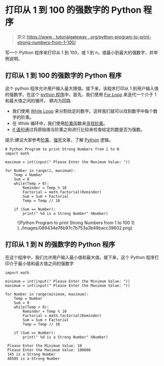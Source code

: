 # 打印从 1 到 100 的强数字的 Python 程序

> 原文:[https://www . tutorialgateway . org/python-program-to-print-strong-numbers-from-1-100/](https://www.tutorialgateway.org/python-program-to-print-strong-numbers-from-1-to-100/)

写一个 Python 程序来打印从 1 到 100，或 1 到 n，或最小到最大的强数字，并举例说明。

## 打印从 1 到 100 的强数字的 Python 程序

这个 python 程序允许用户输入最大限值。接下来，该程序打印从 1 到用户输入值的强数字。在这个 [python 程序](https://www.tutorialgateway.org/python-programming-examples/)中，首先，我们使用 [For Loop](https://www.tutorialgateway.org/python-for-loop/) 来迭代一个介于 1 和最大值之间的循环。 蟒内为回路

*   我们使用 [While Loop](https://www.tutorialgateway.org/python-while-loop/) 来分割给定的数字。这样我们就可以找到数字中每个数字的阶乘。
*   在 While 循环中，我们使用[阶乘](https://www.tutorialgateway.org/python-factorial/)函数来[寻找阶乘](https://www.tutorialgateway.org/python-program-to-find-factorial-of-a-number/)。
*   [if 语句](https://www.tutorialgateway.org/python-if-statement/)通过将原始值与阶乘之和进行比较来检查给定的数是否为强数。

提示:建议大家参考[阶乘](https://www.tutorialgateway.org/python-program-to-find-factorial-of-a-number/)、[强号](https://www.tutorialgateway.org/python-program-to-find-strong-number/)文章，了解 [Python](https://www.tutorialgateway.org/python-tutorial/) 逻辑。

```
# Python Program to print Strong Numbers from 1 to N
import math

maximum = int(input(" Please Enter the Maximum Value: "))

for Number in range(1, maximum):
    Temp = Number
    Sum = 0
    while(Temp > 0):
        Reminder = Temp % 10
        Factorial = math.factorial(Reminder)
        Sum = Sum + Factorial
        Temp = Temp // 10

    if (Sum == Number):
        print(" %d is a Strong Number" %Number)
```

<figure class="wp-block-image">![Python Program to print Strong Numbers from 1 to 100 1](../Images/089434e76b97c7b753a3b49bacc39602.png)</figure>

## 打印从 1 到 N 的强数字的 Python 程序

在这个程序中，我们允许用户输入最小值和最大值。接下来，这个 Python 程序打印介于最小值和最大值之间的强数字

```
import math

minimum = int(input(" Please Enter the Minimum Value: "))
maximum = int(input(" Please Enter the Maximum Value: "))

for Number in range(minimum, maximum):
    Temp = Number
    Sum = 0
    while(Temp > 0):
        Reminder = Temp % 10
        Factorial = math.factorial(Reminder)
        Sum = Sum + Factorial
        Temp = Temp // 10

    if (Sum == Number):
        print(" %d is a Strong Number" %Number)

```

```
 Please Enter the Minimum Value: 10
 Please Enter the Maximum Value: 100000
 145 is a Strong Number
 40585 is a Strong Number
```